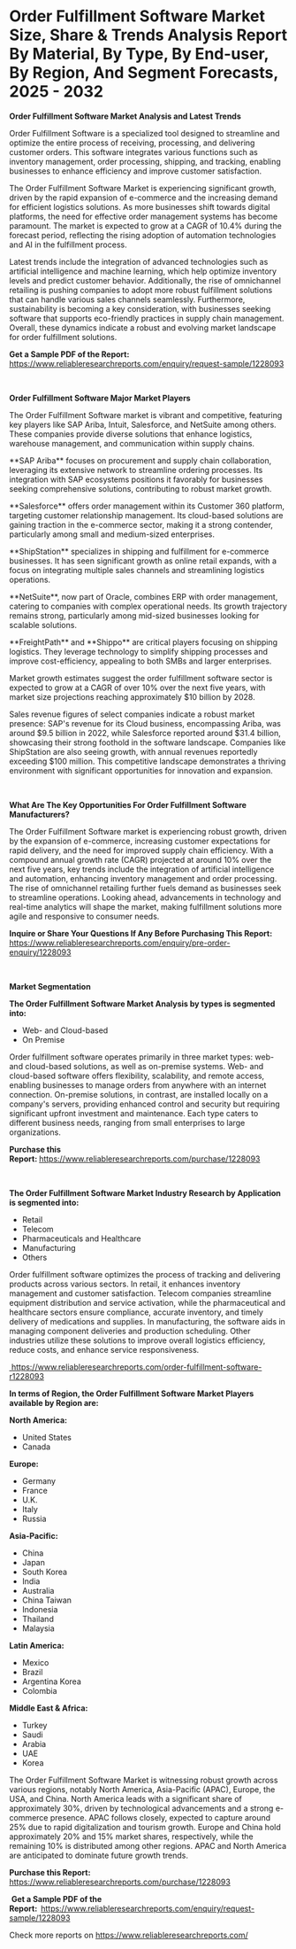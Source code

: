 <p><h1>Order Fulfillment Software Market Size, Share & Trends Analysis Report By Material, By Type, By End-user, By Region, And Segment Forecasts, 2025 - 2032</h1></p><p><strong>Order Fulfillment Software Market Analysis and Latest Trends</strong></p>
<p><p>Order Fulfillment Software is a specialized tool designed to streamline and optimize the entire process of receiving, processing, and delivering customer orders. This software integrates various functions such as inventory management, order processing, shipping, and tracking, enabling businesses to enhance efficiency and improve customer satisfaction.</p><p>The Order Fulfillment Software Market is experiencing significant growth, driven by the rapid expansion of e-commerce and the increasing demand for efficient logistics solutions. As more businesses shift towards digital platforms, the need for effective order management systems has become paramount. The market is expected to grow at a CAGR of 10.4% during the forecast period, reflecting the rising adoption of automation technologies and AI in the fulfillment process.</p><p>Latest trends include the integration of advanced technologies such as artificial intelligence and machine learning, which help optimize inventory levels and predict customer behavior. Additionally, the rise of omnichannel retailing is pushing companies to adopt more robust fulfillment solutions that can handle various sales channels seamlessly. Furthermore, sustainability is becoming a key consideration, with businesses seeking software that supports eco-friendly practices in supply chain management. Overall, these dynamics indicate a robust and evolving market landscape for order fulfillment solutions.</p></p>
<p><strong>Get a Sample PDF of the Report:&nbsp;</strong> <a href="https://www.reliableresearchreports.com/enquiry/request-sample/1228093?utm_campaign=3057&utm_medium=2&utm_source=Github&utm_content=ia&utm_term=09032025&utm_id=order-fulfillment-software">https://www.reliableresearchreports.com/enquiry/request-sample/1228093</a></p>
<p>&nbsp;</p>
<p><strong>Order Fulfillment Software Major Market Players</strong></p>
<p><p>The Order Fulfillment Software market is vibrant and competitive, featuring key players like SAP Ariba, Intuit, Salesforce, and NetSuite among others. These companies provide diverse solutions that enhance logistics, warehouse management, and communication within supply chains.</p><p>**SAP Ariba** focuses on procurement and supply chain collaboration, leveraging its extensive network to streamline ordering processes. Its integration with SAP ecosystems positions it favorably for businesses seeking comprehensive solutions, contributing to robust market growth.</p><p>**Salesforce** offers order management within its Customer 360 platform, targeting customer relationship management. Its cloud-based solutions are gaining traction in the e-commerce sector, making it a strong contender, particularly among small and medium-sized enterprises.</p><p>**ShipStation** specializes in shipping and fulfillment for e-commerce businesses. It has seen significant growth as online retail expands, with a focus on integrating multiple sales channels and streamlining logistics operations.</p><p>**NetSuite**, now part of Oracle, combines ERP with order management, catering to companies with complex operational needs. Its growth trajectory remains strong, particularly among mid-sized businesses looking for scalable solutions.</p><p>**FreightPath** and **Shippo** are critical players focusing on shipping logistics. They leverage technology to simplify shipping processes and improve cost-efficiency, appealing to both SMBs and larger enterprises.</p><p>Market growth estimates suggest the order fulfillment software sector is expected to grow at a CAGR of over 10% over the next five years, with market size projections reaching approximately $10 billion by 2028.</p><p>Sales revenue figures of select companies indicate a robust market presence: SAP's revenue for its Cloud business, encompassing Ariba, was around $9.5 billion in 2022, while Salesforce reported around $31.4 billion, showcasing their strong foothold in the software landscape. Companies like ShipStation are also seeing growth, with annual revenues reportedly exceeding $100 million. This competitive landscape demonstrates a thriving environment with significant opportunities for innovation and expansion.</p></p>
<p>&nbsp;</p>
<p><strong>What Are The Key Opportunities For Order Fulfillment Software Manufacturers?</strong></p>
<p><p>The Order Fulfillment Software market is experiencing robust growth, driven by the expansion of e-commerce, increasing customer expectations for rapid delivery, and the need for improved supply chain efficiency. With a compound annual growth rate (CAGR) projected at around 10% over the next five years, key trends include the integration of artificial intelligence and automation, enhancing inventory management and order processing. The rise of omnichannel retailing further fuels demand as businesses seek to streamline operations. Looking ahead, advancements in technology and real-time analytics will shape the market, making fulfillment solutions more agile and responsive to consumer needs.</p></p>
<p><strong>Inquire or Share Your Questions If Any Before Purchasing This Report:</strong> <a href="https://www.reliableresearchreports.com/enquiry/pre-order-enquiry/1228093?utm_campaign=3057&utm_medium=2&utm_source=Github&utm_content=ia&utm_term=09032025&utm_id=order-fulfillment-software">https://www.reliableresearchreports.com/enquiry/pre-order-enquiry/1228093</a></p>
<p>&nbsp;</p>
<p><strong>Market Segmentation</strong></p>
<p><strong>The Order Fulfillment Software Market Analysis by types is segmented into:</strong></p>
<p><ul><li>Web- and Cloud-based</li><li>On Premise</li></ul></p>
<p><p>Order fulfillment software operates primarily in three market types: web- and cloud-based solutions, as well as on-premise systems. Web- and cloud-based software offers flexibility, scalability, and remote access, enabling businesses to manage orders from anywhere with an internet connection. On-premise solutions, in contrast, are installed locally on a company's servers, providing enhanced control and security but requiring significant upfront investment and maintenance. Each type caters to different business needs, ranging from small enterprises to large organizations.</p></p>
<p><strong>Purchase this Report:&nbsp;</strong><a href="https://www.reliableresearchreports.com/purchase/1228093?utm_campaign=3057&utm_medium=2&utm_source=Github&utm_content=ia&utm_term=09032025&utm_id=order-fulfillment-software">https://www.reliableresearchreports.com/purchase/1228093</a></p>
<p>&nbsp;</p>
<p><strong>The Order Fulfillment Software Market Industry Research by Application is segmented into:</strong></p>
<p><ul><li>Retail</li><li>Telecom</li><li>Pharmaceuticals and Healthcare</li><li>Manufacturing</li><li>Others</li></ul></p>
<p><p>Order fulfillment software optimizes the process of tracking and delivering products across various sectors. In retail, it enhances inventory management and customer satisfaction. Telecom companies streamline equipment distribution and service activation, while the pharmaceutical and healthcare sectors ensure compliance, accurate inventory, and timely delivery of medications and supplies. In manufacturing, the software aids in managing component deliveries and production scheduling. Other industries utilize these solutions to improve overall logistics efficiency, reduce costs, and enhance service responsiveness.</p></p>
<p><a href="https://www.reliableresearchreports.com/order-fulfillment-software-r1228093?utm_campaign=3057&utm_medium=2&utm_source=Github&utm_content=ia&utm_term=09032025&utm_id=order-fulfillment-software">&nbsp;https://www.reliableresearchreports.com/order-fulfillment-software-r1228093</a></p>
<p><strong>In terms of Region, the Order Fulfillment Software Market Players available by Region are:</strong></p>
<p>
    <p> <strong> North America: </strong>
        <ul>
            <li>United States</li>
            <li>Canada</li>
        </ul>
        </p> 
    <p> <strong> Europe: </strong>
        <ul>
            <li>Germany</li>
            <li>France</li>
            <li>U.K.</li>
            <li>Italy</li>
            <li>Russia</li>
        </ul>
        </p> 
    <p> <strong> Asia-Pacific: </strong>
        <ul>
            <li>China</li>
            <li>Japan</li>
            <li>South Korea</li>
            <li>India</li>
            <li>Australia</li>
            <li>China Taiwan</li>
            <li>Indonesia</li>
            <li>Thailand</li>
            <li>Malaysia</li>
        </ul>
        </p> 
    <p> <strong> Latin America: </strong>
        <ul>
            <li>Mexico</li>
            <li>Brazil</li>
            <li>Argentina Korea</li>
            <li>Colombia</li>
        </ul>
        </p> 
    <p> <strong> Middle East & Africa: </strong>
        <ul>
            <li>Turkey</li>
            <li>Saudi</li>
            <li>Arabia</li>
            <li>UAE</li>
            <li>Korea</li>
        </ul>
    </p>
    </p>
<p><p>The Order Fulfillment Software Market is witnessing robust growth across various regions, notably North America, Asia-Pacific (APAC), Europe, the USA, and China. North America leads with a significant share of approximately 30%, driven by technological advancements and a strong e-commerce presence. APAC follows closely, expected to capture around 25% due to rapid digitalization and tourism growth. Europe and China hold approximately 20% and 15% market shares, respectively, while the remaining 10% is distributed among other regions. APAC and North America are anticipated to dominate future growth trends.</p></p>
<p><strong>Purchase this Report: </strong><a href="https://www.reliableresearchreports.com/purchase/1228093?utm_campaign=3057&utm_medium=2&utm_source=Github&utm_content=ia&utm_term=09032025&utm_id=order-fulfillment-software">https://www.reliableresearchreports.com/purchase/1228093</a></p>
<p>&nbsp;<strong>Get a Sample PDF of the Report:&nbsp;&nbsp;</strong><a href="https://www.reliableresearchreports.com/enquiry/request-sample/1228093?utm_campaign=3057&utm_medium=2&utm_source=Github&utm_content=ia&utm_term=09032025&utm_id=order-fulfillment-software">https://www.reliableresearchreports.com/enquiry/request-sample/1228093</a></p>
<p><strong></strong></p>
<p>Check more reports on <a href="https://www.reliableresearchreports.com/?utm_campaign=3057&utm_medium=2&utm_source=Github&utm_content=ia&utm_term=09032025&utm_id=order-fulfillment-software">https://www.reliableresearchreports.com/</a></p>